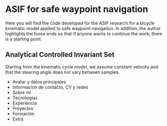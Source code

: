 # ASIF for safe waypoint navigation
Here you will find the code developed for the ASIF research for a bicycle kinematic model applied to safe waypoint navigation. In addition, the author highlights the loose ends so that if anyone wants to continue the work, there is a starting point. 

## Analytical Controlled Invariant Set
Starting from the kinematic cycle model, we assume constant velocity and that the steering angle does not vary between samples. 

* Avatar y datos principales
* Información de contacto, CV y redes
* Sobre mí
* Tecnologías
* Experiencia
* Proyectos
* Formación
* Extra
